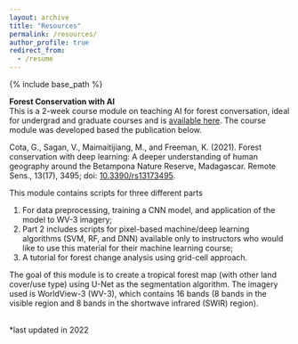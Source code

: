 ```yaml
---
layout: archive
title: "Resources"
permalink: /resources/
author_profile: true
redirect_from:
  - /resume
---
```


{% include base_path %}

**Forest Conservation with AI**<br>
This is a 2-week course module on teaching AI for forest conversation, ideal for undergrad and graduate courses and is [available here](https://github.com/MissouriView/Forest-Conservation-with-AI). The course module was developed based the publication below.

Cota, G., Sagan, V., Maimaitijiang, M., and Freeman, K. (2021). Forest conservation with deep learning: A deeper understanding of human geography around the Betampona Nature Reserve, Madagascar. Remote Sens., 13(17), 3495; doi: [10.3390/rs13173495](https://www.mdpi.com/2072-4292/13/17/3495).

This module contains scripts for three different parts 
1. For data preprocessing, training a CNN model, and application of the model to WV-3 imagery; 
2. Part 2 includes scripts for pixel-based machine/deep learning algorithms (SVM, RF, and DNN) available only to instructors who would like to use this material for their machine learning course;
3. A tutorial for forest change analysis using grid-cell approach.

The goal of this module is to create a tropical forest map (with other land cover/use type) using U-Net as the segmentation algorithm. The imagery used is WorldView-3 (WV-3), which contains 16 bands (8 bands in the visible region and 8 bands in the shortwave infrared (SWIR) region).

<br>
*last updated in 2022
